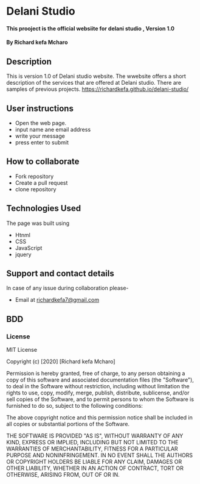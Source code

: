 # Delani Studio
#### This prooject is the official websiite for delani studio , Version 1.0 
#### By **Richard kefa Mcharo**

## Description 
This is version 1.0 of Delani studio website. The wwebsite offers a short description of the services that are offered at Delani studio.
There are samples of previous projects.
https://richardkefa.github.io/delani-studio/

## User instructions 
* Open the web page.
* input name ane email address
* write your message 
* press enter to submit 

## How to collaborate
* Fork repository
* Create a pull request
* clone repository

## Technologies Used
The page was built using
* Htnml
* CSS
* JavaScript
* jquery
## Support and contact details
In case of any issue during collaboration please-
* Email at richardkefa7@gmail.com
## BDD


### License
MIT License

Copyright (c) [2020] [Richard kefa Mcharo]

Permission is hereby granted, free of charge, to any person obtaining a copy
of this software and associated documentation files (the "Software"), to deal
in the Software without restriction, including without limitation the rights
to use, copy, modify, merge, publish, distribute, sublicense, and/or sell
copies of the Software, and to permit persons to whom the Software is
furnished to do so, subject to the following conditions:

The above copyright notice and this permission notice shall be included in all
copies or substantial portions of the Software.

THE SOFTWARE IS PROVIDED "AS IS", WITHOUT WARRANTY OF ANY KIND, EXPRESS OR
IMPLIED, INCLUDING BUT NOT LIMITED TO THE WARRANTIES OF MERCHANTABILITY,
FITNESS FOR A PARTICULAR PURPOSE AND NONINFRINGEMENT. IN NO EVENT SHALL THE
AUTHORS OR COPYRIGHT HOLDERS BE LIABLE FOR ANY CLAIM, DAMAGES OR OTHER
LIABILITY, WHETHER IN AN ACTION OF CONTRACT, TORT OR OTHERWISE, ARISING FROM,
OUT OF OR IN.